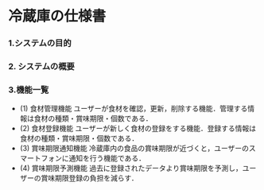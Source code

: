 # 冷蔵庫の仕様書

### 1.システムの目的
### 2. システムの概要
### 3.機能一覧
- (1) 食材管理機能
ユーザーが食材を確認，更新，削除する機能．管理する情報は食材の種類・賞味期限・個数である．
- (2) 食材登録機能
ユーザーが新しく食材の登録をする機能．登録する情報は食材の種類・賞味期限・個数である．
- (3) 賞味期限通知機能
冷蔵庫内の食品の賞味期限が近づくと，ユーザーのスマートフォンに通知を行う機能である．
- (4) 賞味期限予測機能
過去に登録されたデータより賞味期限を予測し，ユーザーの賞味期限登録の負担を減らす．